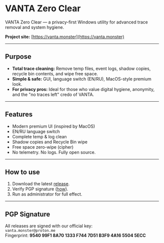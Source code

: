 # VANTA Zero Clear

VANTA Zero Clear — a privacy-first Windows utility for advanced trace removal and system hygiene.

**Project site:** [https://vanta.monster](https://vanta.monster)

---

## Purpose

- **Total trace cleaning:** Remove temp files, event logs, shadow copies, recycle bin contents, and wipe free space.
- **Simple & safe:** GUI, language switch (EN/RU), MacOS-style premium look.
- **For privacy pros:** Ideal for those who value digital hygiene, anonymity, and the "no traces left" credo of VANTA.

---

## Features

- Modern premium UI (inspired by MacOS)
- EN/RU language switch
- Complete temp & log clean
- Shadow copies and Recycle Bin wipe
- Free space zero-wipe (cipher)
- No telemetry. No logs. Fully open source.

---

## How to use

1. Download the latest [release](https://github.com/VANTA-MONSTER/vanta-zero-clear/releases).
2. Verify PGP signature ([how](#pgp-signature)).
3. Run as administrator for full effect.

---

## PGP Signature

All releases are signed with our official key:  
`vanta.monster@proton.me`  
Fingerprint: **9540 99F1 8A70 1333 F744  7D51 B3F9 4A16 5504 5ECC**


